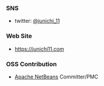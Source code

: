 ### SNS

- twitter: [@junichi_11](https://twitter.com/junichi_11)

### Web Site

- https://junichi11.com

### OSS Contribution

- [Apache NetBeans](https://github.com/apache/netbeans) Committer/PMC


<!--
**junichi11/junichi11** is a ✨ _special_ ✨ repository because its `README.md` (this file) appears on your GitHub profile.

Here are some ideas to get you started:

- 🔭 I’m currently working on ...
- 🌱 I’m currently learning ...
- 👯 I’m looking to collaborate on ...
- 🤔 I’m looking for help with ...
- 💬 Ask me about ...
- 📫 How to reach me: ...
- 😄 Pronouns: ...
- ⚡ Fun fact: ...
-->
